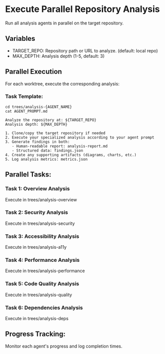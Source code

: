 # Execute Parallel Repository Analysis

Run all analysis agents in parallel on the target repository.

## Variables
- TARGET_REPO: Repository path or URL to analyze. (default: local repo)
- MAX_DEPTH: Analysis depth (1-5, default: 3)

## Parallel Execution
For each worktree, execute the corresponding analysis:

### Task Template:


```
cd trees/analysis-{AGENT_NAME}
cat AGENT_PROMPT.md

Analyze the repository at: ${TARGET_REPO}
Analysis depth: ${MAX_DEPTH}

1. Clone/copy the target repository if needed
2. Execute your specialized analysis according to your agent prompt
3. Generate findings in both:
   - Human-readable report: analysis-report.md
   - Structured data: findings.json
4. Create any supporting artifacts (diagrams, charts, etc.)
5. Log analysis metrics: metrics.json
```

## Parallel Tasks:

### Task 1: Overview Analysis
Execute in trees/analysis-overview

### Task 2: Security Analysis  
Execute in trees/analysis-security

### Task 3: Accessibility Analysis
Execute in trees/analysis-a11y

### Task 4: Performance Analysis
Execute in trees/analysis-performance

### Task 5: Code Quality Analysis
Execute in trees/analysis-quality

### Task 6: Dependencies Analysis
Execute in trees/analysis-deps

## Progress Tracking:
Monitor each agent's progress and log completion times.